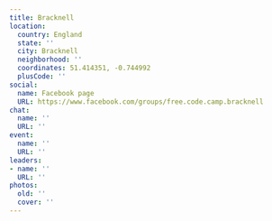 ```yaml
---
title: Bracknell
location:
  country: England
  state: ''
  city: Bracknell
  neighborhood: ''
  coordinates: 51.414351, -0.744992
  plusCode: ''
social:
  name: Facebook page
  URL: https://www.facebook.com/groups/free.code.camp.bracknell
chat:
  name: ''
  URL: ''
event:
  name: ''
  URL: ''
leaders:
- name: ''
  URL: ''
photos:
  old: ''
  cover: ''
---
```

